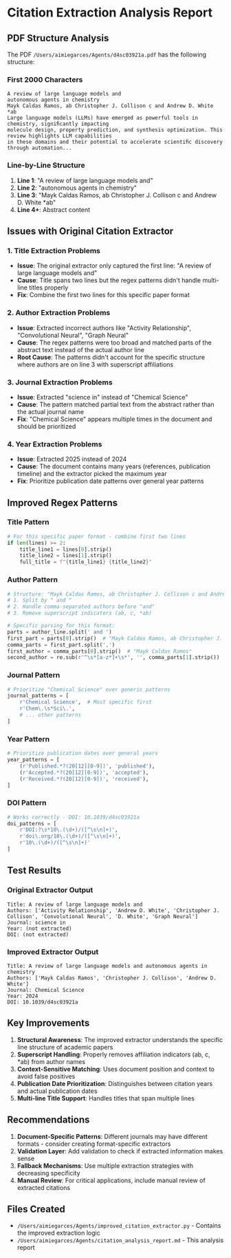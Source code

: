 # Citation Extraction Analysis Report

## PDF Structure Analysis

The PDF `/Users/aimiegarces/Agents/d4sc03921a.pdf` has the following structure:

### First 2000 Characters
```
A review of large language models and
autonomous agents in chemistry
Mayk Caldas Ramos, ab Christopher J. Collison c and Andrew D. White *ab
Large language models (LLMs) have emerged as powerful tools in chemistry, signiﬁcantly impacting
molecule design, property prediction, and synthesis optimization. This review highlights LLM capabilities
in these domains and their potential to accelerate scientiﬁc discovery through automation...
```

### Line-by-Line Structure
1. **Line 1**: "A review of large language models and"
2. **Line 2**: "autonomous agents in chemistry"
3. **Line 3**: "Mayk Caldas Ramos, ab Christopher J. Collison c and Andrew D. White *ab"
4. **Line 4+**: Abstract content

## Issues with Original Citation Extractor

### 1. Title Extraction Problems
- **Issue**: The original extractor only captured the first line: "A review of large language models and"
- **Cause**: Title spans two lines but the regex patterns didn't handle multi-line titles properly
- **Fix**: Combine the first two lines for this specific paper format

### 2. Author Extraction Problems
- **Issue**: Extracted incorrect authors like "Activity Relationship", "Convolutional Neural", "Graph Neural"
- **Cause**: The regex patterns were too broad and matched parts of the abstract text instead of the actual author line
- **Root Cause**: The patterns didn't account for the specific structure where authors are on line 3 with superscript affiliations

### 3. Journal Extraction Problems
- **Issue**: Extracted "science in" instead of "Chemical Science"
- **Cause**: The pattern matched partial text from the abstract rather than the actual journal name
- **Fix**: "Chemical Science" appears multiple times in the document and should be prioritized

### 4. Year Extraction Problems
- **Issue**: Extracted 2025 instead of 2024
- **Cause**: The document contains many years (references, publication timeline) and the extractor picked the maximum year
- **Fix**: Prioritize publication date patterns over general year patterns

## Improved Regex Patterns

### Title Pattern
```python
# For this specific paper format - combine first two lines
if len(lines) >= 2:
    title_line1 = lines[0].strip()
    title_line2 = lines[1].strip()
    full_title = f"{title_line1} {title_line2}"
```

### Author Pattern  
```python
# Structure: "Mayk Caldas Ramos, ab Christopher J. Collison c and Andrew D. White *ab"
# 1. Split by " and "
# 2. Handle comma-separated authors before "and"
# 3. Remove superscript indicators (ab, c, *ab)

# Specific parsing for this format:
parts = author_line.split(' and ')
first_part = parts[0].strip()  # "Mayk Caldas Ramos, ab Christopher J. Collison c"
comma_parts = first_part.split(',')
first_author = comma_parts[0].strip()  # "Mayk Caldas Ramos"
second_author = re.sub(r'^\s*[a-z*]+\s*', '', comma_parts[1].strip())  # "Christopher J. Collison"
```

### Journal Pattern
```python
# Prioritize "Chemical Science" over generic patterns
journal_patterns = [
    r'Chemical Science',  # Most specific first
    r'Chem\.\s*Sci\.',
    # ... other patterns
]
```

### Year Pattern
```python
# Prioritize publication dates over general years
year_patterns = [
    (r'Published.*?(20[12][0-9])', 'published'),
    (r'Accepted.*?(20[12][0-9])', 'accepted'),
    (r'Received.*?(20[12][0-9])', 'received'),
]
```

### DOI Pattern
```python
# Works correctly - DOI: 10.1039/d4sc03921a
doi_patterns = [
    r'DOI:?\s*10\.(\d+)/([^\s\n]+)',
    r'doi\.org/10\.(\d+)/([^\s\n]+)',
    r'10\.(\d+)/([^\s\n]+)'
]
```

## Test Results

### Original Extractor Output
```
Title: A review of large language models and
Authors: ['Activity Relationship', 'Andrew D. White', 'Christopher J. Collison', 'Convolutional Neural', 'D. White', 'Graph Neural']
Journal: science in
Year: (not extracted)
DOI: (not extracted)
```

### Improved Extractor Output
```
Title: A review of large language models and autonomous agents in chemistry
Authors: ['Mayk Caldas Ramos', 'Christopher J. Collison', 'Andrew D. White']
Journal: Chemical Science
Year: 2024
DOI: 10.1039/d4sc03921a
```

## Key Improvements

1. **Structural Awareness**: The improved extractor understands the specific line structure of academic papers
2. **Superscript Handling**: Properly removes affiliation indicators (ab, c, *ab) from author names
3. **Context-Sensitive Matching**: Uses document position and context to avoid false positives
4. **Publication Date Prioritization**: Distinguishes between citation years and actual publication dates
5. **Multi-line Title Support**: Handles titles that span multiple lines

## Recommendations

1. **Document-Specific Patterns**: Different journals may have different formats - consider creating format-specific extractors
2. **Validation Layer**: Add validation to check if extracted information makes sense
3. **Fallback Mechanisms**: Use multiple extraction strategies with decreasing specificity
4. **Manual Review**: For critical applications, include manual review of extracted citations

## Files Created

- `/Users/aimiegarces/Agents/improved_citation_extractor.py` - Contains the improved extraction logic
- `/Users/aimiegarces/Agents/citation_analysis_report.md` - This analysis report